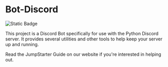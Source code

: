 # Bot-Discord
![Static Badge](https://img.shields.io/badge/Jumpstarter-blue?label=License&link=url%3Dhttps%3A%2F%2Fgoggle.com)

This project is a Discord Bot specifically for use with the Python Discord server. It provides several utilities and other tools to help keep your server up and running.

Read the JumpStarter Guide on our website if you're interested in helping out.
